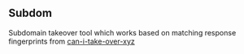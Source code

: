 ## Subdom 

Subdomain takeover tool which works based on matching response fingerprints from [can-i-take-over-xyz](https://github.com/EdOverflow/can-i-take-over-xyz/blob/master/README.md) 
